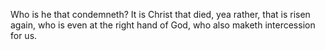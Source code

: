 Who is he that condemneth? It is Christ that died, yea rather, that is risen again, who is even at the right hand of God, who also maketh intercession for us.
